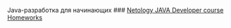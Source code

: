  
Java-разработка для начинающих ### [Netology JAVA Developer course Homeworks](https://github.com/Karafutoman/Karafutoman/blob/main/Netology.md)

